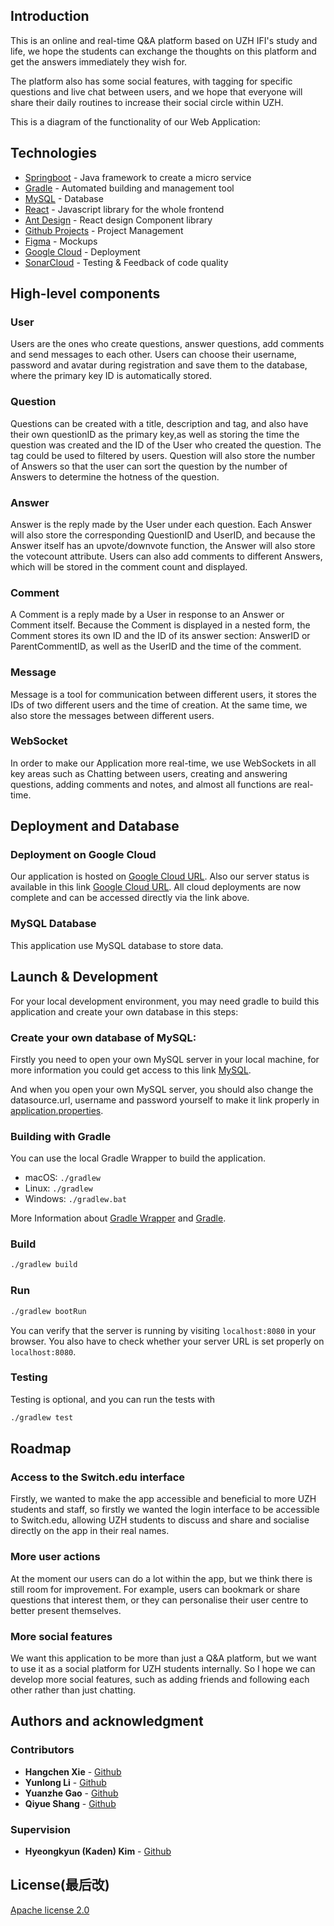 [//]: # '<p align="center">'
[//]: # '  <img src="https://readme-typing-svg.demolab.com/?lines=Sopra+Group+20!;Guess+The+Country!&font=Fira%20Code¢er=true&width=600&height=80&duration=4000&pause=500" alt="Example Usage - README Typing SVG">'
[//]: # "</p>"
[//]: #
[//]: # '<div align="center">'
[//]: #
[//]: # "[![Lines of Code](https://sonarcloud.io/api/project_badges/measure?project=sopra-fs23-group-20_client&metric=ncloc)](https://sonarcloud.io/summary/new_code?id=sopra-fs23-group-20_client)"
[//]: # "[![Vulnerabilities](https://sonarcloud.io/api/project_badges/measure?project=sopra-fs23-group-20_client&metric=vulnerabilities)](https://sonarcloud.io/summary/new_code?id=sopra-fs23-group-20_client)"
[//]: #
[//]: # "</div>"

## Introduction

This is an online and real-time Q&A platform based on UZH IFI's study and life, we hope the students can exchange the thoughts on this platform and get the answers immediately they wish for.

The platform also has some social features, with tagging for specific questions and live chat between users, and we hope that everyone will share their daily routines to increase their social circle within UZH.

This is a diagram of the functionality of our Web Application:

## Technologies

- [Springboot](https://spring.io/) - Java framework to create a micro service
- [Gradle](https://gradle.org/) - Automated building and management tool
- [MySQL](https://www.mysql.com/) - Database
- [React](https://reactjs.org/docs/getting-started.html) - Javascript library for the whole frontend
- [Ant Design](https://ant.design/) - React design Component library
- [Github Projects](https://github.com/explore) - Project Management
- [Figma](https://figma.com/) - Mockups
- [Google Cloud](https://cloud.google.com/) - Deployment
- [SonarCloud](https://sonarcloud.io/) - Testing & Feedback of code quality

## High-level components

### User

Users are the ones who create questions, answer questions, add comments and send messages to each other. Users can choose their username, password and avatar during registration and save them to the database, where the primary key ID is automatically stored.

### Question

Questions can be created with a title, description and tag, and also have their own questionID as the primary key,as well as storing the time the question was created and the ID of the User who created the question. The tag could be used to filtered by users. Question will also store the number of Answers so that the user can sort the question by the number of Answers to determine the hotness of the question.

### Answer

Answer is the reply made by the User under each question. Each Answer will also store the corresponding QuestionID and UserID, and because the Answer itself has an upvote/downvote function, the Answer will also store the votecount attribute. Users can also add comments to different Answers, which will be stored in the comment count and displayed.

### Comment

A Comment is a reply made by a User in response to an Answer or Comment itself. Because the Comment is displayed in a nested form, the Comment stores its own ID and the ID of its answer section: AnswerID or ParentCommentID, as well as the UserID and the time of the comment.

### Message

Message is a tool for communication between different users, it stores the IDs of two different users and the time of creation. At the same time, we also store the messages between different users.

### WebSocket
In order to make our Application more real-time, we use WebSockets in all key areas such as Chatting between users, creating and answering questions, adding comments and notes, and almost all functions are real-time.

## Deployment and Database

### Deployment on Google Cloud

Our application is hosted on [Google Cloud URL](https://sopra-fs23-group-38-client.oa.r.appspot.com/). Also our server status is available in this link [Google Cloud URL](https://sopra-fs23-group-38-server.oa.r.appspot.com/). All cloud deployments are now complete and can be accessed directly via the link above.

### MySQL Database

This application use MySQL database to store data.

## Launch & Development

For your local development environment, you may need gradle to build this application and create your own database in this steps:

### Create your own database of MySQL:

Firstly you need to open your own MySQL server in your local machine, for more information you could get access to this link [MySQL](https://www.mysql.com/).

And when you open your own MySQL server, you should also change the datasource.url, username and password yourself to make it link properly in [application.properties](https://github.com/sopra-fs23-group-38/sopra-fs23-38-server/blob/main/src/main/resources/application.properties).

### Building with Gradle

You can use the local Gradle Wrapper to build the application.

- macOS: `./gradlew`
- Linux: `./gradlew`
- Windows: `./gradlew.bat`

More Information about [Gradle Wrapper](https://docs.gradle.org/current/userguide/gradle_wrapper.html) and [Gradle](https://gradle.org/docs/).

### Build

```bash
./gradlew build
```

### Run

```bash
./gradlew bootRun
```

You can verify that the server is running by visiting `localhost:8080` in your browser. You also have to check whether your server URL is set properly on `localhost:8080`.

### Testing

Testing is optional, and you can run the tests with

```bash
./gradlew test
```

## Roadmap

### Access to the Switch.edu interface

Firstly, we wanted to make the app accessible and beneficial to more UZH students and staff, so firstly we wanted the login interface to be accessible to Switch.edu, allowing UZH students to discuss and share and socialise directly on the app in their real names.

### More user actions

At the moment our users can do a lot within the app, but we think there is still room for improvement. For example, users can bookmark or share questions that interest them, or they can personalise their user centre to better present themselves.

### More social features

We want this application to be more than just a Q&A platform, but we want to use it as a social platform for UZH students internally. So I hope we can develop more social features, such as adding friends and following each other rather than just chatting.

## Authors and acknowledgment

### Contributors

- **Hangchen Xie** - [Github](https://github.com/hangchenxie)
- **Yunlong Li** - [Github](https://github.com/1316827294)
- **Yuanzhe Gao** - [Github](https://github.com/ArthasGAO)
- **Qiyue Shang** - [Github](https://github.com/QiyueShang666)

### Supervision

- **Hyeongkyun (Kaden) Kim** - [Github](https://github.com/hk-kaden-kim)

## License(最后改)

[Apache license 2.0](https://github.com/sopra-fs23-group-38/server/blob/6dc8281b0a876fa1d310626a704e0e4bfa08b86d/LICENSE)
